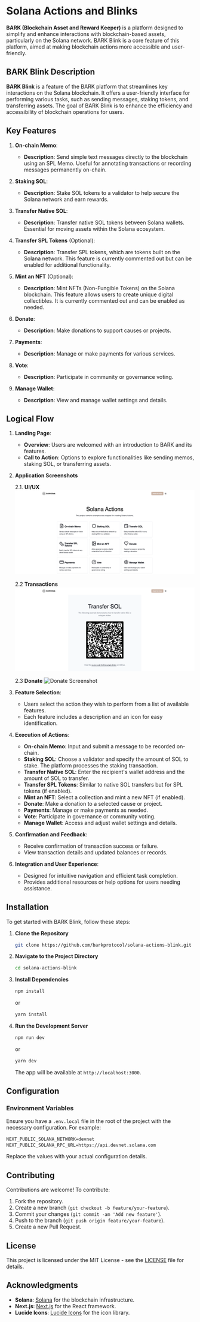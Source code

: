 # Solana Actions and Blinks

**BARK (Blockchain Asset and Reward Keeper)** is a platform designed to simplify and enhance interactions with blockchain-based assets, particularly on the Solana network. BARK Blink is a core feature of this platform, aimed at making blockchain actions more accessible and user-friendly.

## BARK Blink Description

**BARK Blink** is a feature of the BARK platform that streamlines key interactions on the Solana blockchain. It offers a user-friendly interface for performing various tasks, such as sending messages, staking tokens, and transferring assets. The goal of BARK Blink is to enhance the efficiency and accessibility of blockchain operations for users.

## Key Features

1. **On-chain Memo**: 
   - **Description**: Send simple text messages directly to the blockchain using an SPL Memo. Useful for annotating transactions or recording messages permanently on-chain.

2. **Staking SOL**: 
   - **Description**: Stake SOL tokens to a validator to help secure the Solana network and earn rewards. 

3. **Transfer Native SOL**: 
   - **Description**: Transfer native SOL tokens between Solana wallets. Essential for moving assets within the Solana ecosystem.

4. **Transfer SPL Tokens** (Optional): 
   - **Description**: Transfer SPL tokens, which are tokens built on the Solana network. This feature is currently commented out but can be enabled for additional functionality.

5. **Mint an NFT** (Optional): 
   - **Description**: Mint NFTs (Non-Fungible Tokens) on the Solana blockchain. This feature allows users to create unique digital collectibles. It is currently commented out and can be enabled as needed.

6. **Donate**: 
   - **Description**: Make donations to support causes or projects. 

7. **Payments**: 
   - **Description**: Manage or make payments for various services.

8. **Vote**: 
   - **Description**: Participate in community or governance voting.

9. **Manage Wallet**: 
   - **Description**: View and manage wallet settings and details.

## Logical Flow

1. **Landing Page**:
   - **Overview**: Users are welcomed with an introduction to BARK and its features.
   - **Call to Action**: Options to explore functionalities like sending memos, staking SOL, or transferring assets.
  
2. **Application Screenshots**

   2.1. **UI/UX**
   ![UI Screenshot](.github/assets/screenshot.png)

   2.2 **Transactions**
   ![Transfer SOL Screenshot](.github/assets/transfer-sol.png)

   2.3 **Donate**
   ![Donate Screenshot](.github/assets/donate.png)

3. **Feature Selection**:
   - Users select the action they wish to perform from a list of available features.
   - Each feature includes a description and an icon for easy identification.

4. **Execution of Actions**:
   - **On-chain Memo**: Input and submit a message to be recorded on-chain.
   - **Staking SOL**: Choose a validator and specify the amount of SOL to stake. The platform processes the staking transaction.
   - **Transfer Native SOL**: Enter the recipient's wallet address and the amount of SOL to transfer.
   - **Transfer SPL Tokens**: Similar to native SOL transfers but for SPL tokens (if enabled).
   - **Mint an NFT**: Select a collection and mint a new NFT (if enabled).
   - **Donate**: Make a donation to a selected cause or project.
   - **Payments**: Manage or make payments as needed.
   - **Vote**: Participate in governance or community voting.
   - **Manage Wallet**: Access and adjust wallet settings and details.

5. **Confirmation and Feedback**:
   - Receive confirmation of transaction success or failure.
   - View transaction details and updated balances or records.

6. **Integration and User Experience**:
   - Designed for intuitive navigation and efficient task completion.
   - Provides additional resources or help options for users needing assistance.

## Installation

To get started with BARK Blink, follow these steps:

1. **Clone the Repository**

   ```bash
   git clone https://github.com/barkprotocol/solana-actions-blink.git
   ```

2. **Navigate to the Project Directory**

   ```bash
   cd solana-actions-blink
   ```

3. **Install Dependencies**

   ```bash
   npm install
   ```

   or

   ```bash
   yarn install
   ```

4. **Run the Development Server**

   ```bash
   npm run dev
   ```

   or

   ```bash
   yarn dev
   ```

   The app will be available at `http://localhost:3000`.

## Configuration

### Environment Variables

Ensure you have a `.env.local` file in the root of the project with the necessary configuration. For example:

```env
NEXT_PUBLIC_SOLANA_NETWORK=devnet
NEXT_PUBLIC_SOLANA_RPC_URL=https://api.devnet.solana.com
```

Replace the values with your actual configuration details.

## Contributing

Contributions are welcome! To contribute:

1. Fork the repository.
2. Create a new branch (`git checkout -b feature/your-feature`).
3. Commit your changes (`git commit -am 'Add new feature'`).
4. Push to the branch (`git push origin feature/your-feature`).
5. Create a new Pull Request.

## License

This project is licensed under the MIT License - see the [LICENSE](LICENSE) file for details.

## Acknowledgments

- **Solana**: [Solana](https://solana.com) for the blockchain infrastructure.
- **Next.js**: [Next.js](https://nextjs.org) for the React framework.
- **Lucide Icons**: [Lucide Icons](https://lucide.dev) for the icon library.
